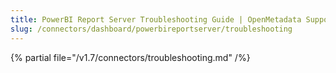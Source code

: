 ```yaml
---
title: PowerBI Report Server Troubleshooting Guide | OpenMetadata Support
slug: /connectors/dashboard/powerbireportserver/troubleshooting
---
```


{% partial file="/v1.7/connectors/troubleshooting.md" /%}
